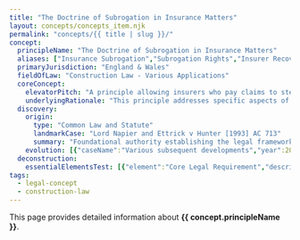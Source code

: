 ```yaml
---
title: "The Doctrine of Subrogation in Insurance Matters"
layout: concepts/concepts_item.njk
permalink: "concepts/{{ title | slug }}/"
concept:
  principleName: "The Doctrine of Subrogation in Insurance Matters"
  aliases: ["Insurance Subrogation","Subrogation Rights","Insurer Recovery Rights"]
  primaryJurisdiction: "England & Wales"
  fieldOfLaw: "Construction Law - Various Applications"
  coreConcept:
    elevatorPitch: "A principle allowing insurers who pay claims to step into their insured's shoes and pursue recovery against parties responsible for the loss."
    underlyingRationale: "This principle addresses specific aspects of construction law relationships and liabilities, providing structured legal framework for the doctrine of subrogation in insurance matters issues."
  discovery:
    origin:
      type: "Common Law and Statute"
      landmarkCase: "Lord Napier and Ettrick v Hunter [1993] AC 713"
      summary: "Foundational authority establishing the legal framework for the doctrine of subrogation in insurance matters in construction and commercial law contexts."
    evolution: [{"caseName":"Various subsequent developments","year":2000,"contribution":"Continued judicial and legislative refinement of the principle's application and scope in modern construction law."}]
  deconstruction:
    essentialElementsTest: [{"element":"Core Legal Requirement","description":"The fundamental requirement that must be established to successfully apply the doctrine of subrogation in insurance matters in construction law contexts."},{"element":"Factual Foundation","description":"The specific factual circumstances that must exist to trigger application of this legal principle."},{"element":"Legal Consequence Test","description":"The test for determining when the principle's legal consequences should apply to the particular circumstances."}]
tags: 
  - legal-concept
  - construction-law
---
```


This page provides detailed information about **{{ concept.principleName }}**.
